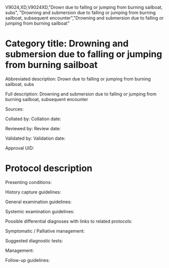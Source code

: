 V9024,XD,V9024XD,"Drown due to falling or jumping from burning sailboat, subs", "Drowning and submersion due to falling or jumping from burning sailboat, subsequent encounter","Drowning and submersion due to falling or jumping from burning sailboat"
# Category title: Drowning and submersion due to falling or jumping from burning sailboat

Abbreviated description: Drown due to falling or jumping from burning sailboat, subs

Full description: Drowning and submersion due to falling or jumping from burning sailboat, subsequent encounter

Sources:

Collated by:
Collation date:

Reviewed by:
Review date:

Validated by:
Validation date:

Approval UID:

# Protocol description

Presenting conditions:

History capture guidelines:

General examination guidelines:

Systemic examination guidelines:

Possible differential diagnoses with links to related protocols:

Symptomatic / Palliative management:

Suggested diagnostic tests:

Management:

Follow-up guidelines:
